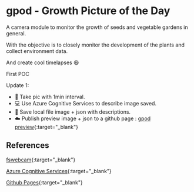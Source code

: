 # gpod - Growth Picture of the Day

A camera module to monitor the growth of seeds and vegetable gardens in general.

With the objective is to closely monitor the development of the plants and collect environment data.

And create cool timelapses :laughing:

First POC

Update 1:
-   :camera_flash: Take pic with 1min interval.
-   :computer: Use Azure Cognitive Services to describe image saved.
-   :file_folder: Save local file image + json with descriptions.
-   :cloud: Publish preview image + json to a github page : [gpod preview](https://kaiokot.github.io/gpod-preview){:target="_blank"}



## References

[fswebcam](http://manpages.ubuntu.com/manpages/bionic/man1/fswebcam.1.html){:target="_blank"}

[Azure Cognitive Services](https://docs.microsoft.com/en-us/azure/cognitive-services/computer-vision/concept-describing-images){:target="_blank"}

[Github Pages](https://docs.github.com/en/pages/getting-started-with-github-pages/creating-a-github-pages-site){:target="_blank"}